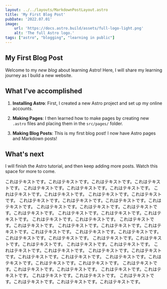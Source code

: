 ```yaml
---
layout: ../../layouts/MarkdownPostLayout.astro
title: 'My First Blog Post'
pubDate: '2022.07.01'
image:
    url: 'https://docs.astro.build/assets/full-logo-light.png'
    alt: 'The full Astro logo.'
tags: ["astro", "blogging", "learning in public"]
---
```

## My First Blog Post

Welcome to my _new blog_ about learning Astro! Here, I will share my learning journey as I build a new website.

## What I've accomplished

1. **Installing Astro**: First, I created a new Astro project and set up my online accounts.

2. **Making Pages**: I then learned how to make pages by creating new `.astro` files and placing them in the `src/pages/` folder.

3. **Making Blog Posts**: This is my first blog post! I now have Astro pages and Markdown posts!

## What's next

I will finish the Astro tutorial, and then keep adding more posts. Watch this space for more to come.

これはテキストです。これはテキストです。これはテキストです。これはテキストです。
これはテキストです。これはテキストです。これはテキストです。
これはテキストです。これはテキストです。
これはテキストです。これはテキストです。
これはテキストです。これはテキストです。これはテキストです。これはテキストです。
これはテキストです。これはテキストです。これはテキストです。これはテキストです。
これはテキストです。これはテキストです。これはテキストです。
これはテキストです。これはテキストです。
これはテキストです。これはテキストです。
これはテキストです。これはテキストです。これはテキストです。これはテキストです。
これはテキストです。これはテキストです。これはテキストです。これはテキストです。
これはテキストです。これはテキストです。これはテキストです。
これはテキストです。これはテキストです。
これはテキストです。これはテキストです。
これはテキストです。これはテキストです。これはテキストです。これはテキストです。
これはテキストです。これはテキストです。これはテキストです。これはテキストです。
これはテキストです。これはテキストです。これはテキストです。
これはテキストです。これはテキストです。
これはテキストです。これはテキストです。
これはテキストです。これはテキストです。これはテキストです。これはテキストです。